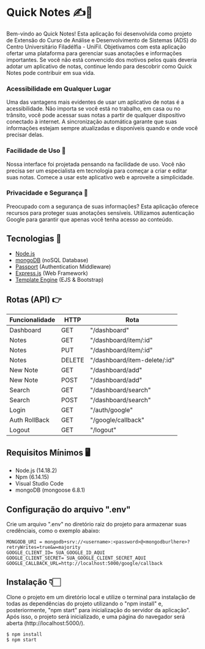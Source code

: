 # Quick Notes ✍️📜

Bem-vindo ao Quick Notes! Esta aplicação foi desenvolvida como projeto de Extensão do Curso de Análise e Desenvolvimento de Sistemas (ADS) do Centro Universitário Filadélfia - UniFil. Objetivamos com esta aplicação ofertar uma plataforma para gerenciar suas anotações e informações importantes. Se você não está convencido dos motivos pelos quais deveria adotar um aplicativo de notas, continue lendo para descobrir como Quick Notes pode contribuir em sua vida.

### Acessibilidade em Qualquer Lugar

Uma das vantagens mais evidentes de usar um aplicativo de notas é a acessibilidade. Não importa se você está no trabalho, em casa ou no trânsito, você pode acessar suas notas a partir de qualquer dispositivo conectado à internet. A sincronização automática garante que suas informações estejam sempre atualizadas e disponíveis quando e onde você precisar delas.

### Facilidade de Uso 💯

Nossa interface foi projetada pensando na facilidade de uso. Você não precisa ser um especialista em tecnologia para começar a criar e editar suas notas. Comece a usar este aplicativo web e aproveite a simplicidade.

### Privacidade e Segurança 📎

Preocupado com a segurança de suas informações? Esta aplicação oferece recursos para proteger suas anotações sensíveis. Utilizamos autenticação Google para garantir que apenas você tenha acesso ao conteúdo.

## Tecnologias 👾

- [Node.js](https://nodejs.org/en)
- [mongoDB](https://www.mongodb.com/) (noSQL Database)
- [Passport](https://www.passportjs.org/) (Authentication Middleware)
- [Express.js](https://expressjs.com/) (Web Framework)
- [Template Engine](https://getbootstrap.com/) (EJS & Bootstrap)

## Rotas (API) 👉

Funcionalidade  | HTTP  | Rota
--------- | --------- | ------
Dashboard | GET| "/dashboard"
Notes | GET | "/dashboard/item/:id"
Notes | PUT | "/dashboard/item/:id"
Notes | DELETE | "/dashboard/item-delete/:id"
New Note | GET | "/dashboard/add"
New Note | POST | "/dashboard/add"
Search | GET | "/dashboard/search"
Search | POST | "/dashboard/search"
Login | GET | "/auth/google"
Auth RollBack | GET | "/google/callback"
Logout | GET | "/logout"

## Requisitos Mínimos 🖥

- Node.js (14.18.2)
- Npm (6.14.15)
- Visual Studio Code
- mongoDB (mongoose 6.8.1)

## Configuração do arquivo ".env"
Crie um arquivo ".env" no diretório raiz do projeto para armazenar suas credênciais, como o exemplo abaixo:

```
MONGODB_URI = mongodb+srv://<username>:<password>@<mongodburlhere>?retryWrites=true&w=majority
GOOGLE_CLIENT_ID= SUA_GOOGLE_ID_AQUI
GOOGLE_CLIENT_SECRET= SUA_GOOGLE_CLIENT_SECRET_AQUI
GOOGLE_CALLBACK_URL=http://localhost:5000/google/callback

```

## Instalação 👇🏻

Clone o projeto em um diretório local e utilize o terminal para instalação de todas as dependências do projeto utilizando o "npm install" e, posteriormente, "npm start" para inicialização do servidor da aplicação". Após isso, o projeto será inicializado, e uma página do navegador será aberta (http://localhost:5000/).

```
$ npm install
$ npm start
```
